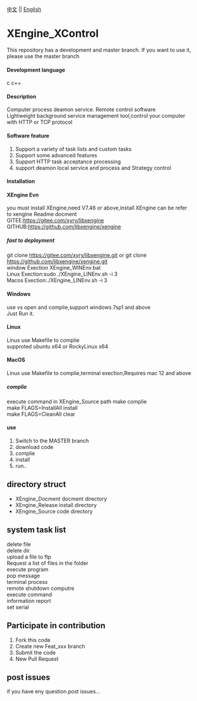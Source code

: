 [中文](README.md) ||  [English](README.en.md)  
# XEngine_XControl
This repository has a development and master branch. If you want to use it, please use the master branch

#### Development language
c c++  

#### Description
Computer process deamon service. Remote control software  
Lightweight background service management tool,control your computer with HTTP or TCP protocol  

#### Software feature
1. Support a variety of task lists and custom tasks  
2. Support some advanced features  
3. Support HTTP task acceptance processing  
4. support deamon local service and process and Strategy control

#### Installation

#### XEngine Evn
you must install XEngine,need V7.46 or above,install XEngine can be refer to xengine Readme docment  
GITEE:https://gitee.com/xyry/libxengine  
GITHUB:https://github.com/libxengine/xengine

##### fast to deployment 
git clone https://gitee.com/xyry/libxengine.git or git clone https://github.com/libxengine/xengine.git  
window Exection XEngine_WINEnv.bat   
Linux Exection:sudo ./XEngine_LINEnv.sh -i 3  
Macos Exection:./XEngine_LINEnv.sh -i 3

#### Windows
use vs open and complie,support windows 7sp1 and above   
Just Run it.

#### Linux
Linux use Makefile to complie  
supproted ubuntu x64 or RockyLinux x64  

#### MacOS
Linux use Makefile to complie,terminal exection,Requires mac 12 and above  

##### complie
execute command in XEngine_Source path
make complie  
make FLAGS=InstallAll install  
make FLAGS=CleanAll clear  

#### use

1.  Switch to the MASTER branch
2.  download code
3.  complie
4.  install
5.  run..  

## directory struct
- XEngine_Docment   docment directory
- XEngine_Release   install directory
- XEngine_Source    code    directory

## system task list
delete file  
delete dir  
upload a file to ftp  
Request a list of files in the folder  
execute program  
pop message  
terminal process  
remote shutdown computre  
execute command  
information report  
set serial  

## Participate in contribution

1. Fork this code
2. Create new Feat_xxx branch
3. Submit the code
4. New Pull Request

## post issues

if you have eny question.post issues...
